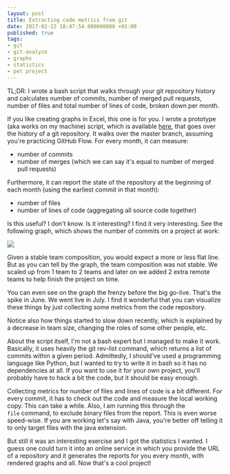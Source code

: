 ```yaml
---
layout: post
title: Extracting code metrics from git
date: 2017-02-22 18:47:54.000000000 +01:00
published: true
tags:
- git
- git-analyze
- graphs
- statistics
- pet project
---
```


TL;DR: I wrote a bash script that walks through your git repository history and calculates number of commits, number of merged pull requests, number of files and total number of lines of code, broken down per month.

<!--more-->

If you like creating graphs in Excel, this one is for you. I wrote a prototype (aka works on my machine) script, which is available <a href="https://github.com/ngeor/git-analyze" target="_blank">here</a>, that goes over the history of a git repository. It walks over the master branch, assuming you're practicing GitHub Flow. For every month, it can measure:
<ul>
<li>number of commits</li>
<li>number of merges (which we can say it's equal to number of merged pull requests)</li>
</ul>

Furthermore, it can report the state of the repository at the beginning of each month (using the earliest commit in that month):
<ul>
<li>number of files</li>
<li>number of lines of code (aggregating all source code together)</li>
</ul>

Is this useful? I don't know. Is it interesting? I find it very interesting. See the following graph, which shows the number of commits on a project at work:

<img src="{% link /assets/2017/number-of-commits.png %}" />

Given a stable team composition, you would expect a more or less flat line. But as you can tell by the graph, the team composition was not stable. We scaled up from 1 team to 2 teams and later on we added 2 extra remote teams to help finish the project on time.

You can even see on the graph the frenzy before the big go-live. That's the spike in June. We went live in July. I find it wonderful that you can visualize these things by just collecting some metrics from the code repository.

Notice also how things started to slow down recently, which is explained by a decrease in team size, changing the roles of some other people, etc.

About the script itself, I'm not a bash expert but I managed to make it work. Basically, it uses heavily the git rev-list command, which returns a list of commits within a given period. Admittedly, I should've used a programming language like Python, but I wanted to try to write it in bash so it has no dependencies at all. If you want to use it for your own project, you'll probably have to hack a bit the code, but it should be easy enough.

Collecting metrics for number of files and lines of code is a bit different. For every commit, it has to check out the code and measure the local working copy. This can take a while. Also, I am running this through the <code>file</code> command, to exclude binary files from the report. This is even worse speed-wise. If you are working let's say with Java, you're better off telling it to only target files with the java extension.

But still it was an interesting exercise and I got the statistics I wanted. I guess one could turn it into an online service in which you provide the URL of a repository and it generates the reports for you every month, with rendered graphs and all. Now that's a cool project!

